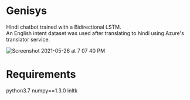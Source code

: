 # Genisys
Hindi chatbot trained with a Bidirectional LSTM.  
An English intent dataset was used after translating to hindi using Azure's translator service.  

![Screenshot 2021-05-26 at 7 07 40 PM](https://user-images.githubusercontent.com/59250093/119669393-a5e9e980-be55-11eb-9805-99bbe7ff1b5c.png)

# Requirements
python3.7 
numpy==1.3.0
inltk

